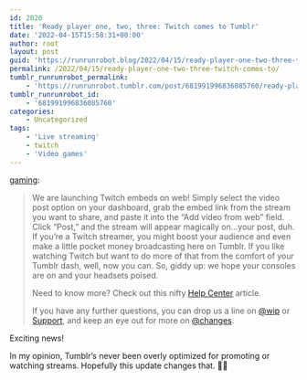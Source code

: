```yaml
---
id: 2020
title: 'Ready player one, two, three: Twitch comes to Tumblr'
date: '2022-04-15T15:58:31+00:00'
author: root
layout: post
guid: 'https://runrunrobot.blog/2022/04/15/ready-player-one-two-three-twitch-comes-to/'
permalink: /2022/04/15/ready-player-one-two-three-twitch-comes-to/
tumblr_runrunrobot_permalink:
    - 'https://runrunrobot.tumblr.com/post/681991996836085760/ready-player-one-two-three-twitch-comes-to'
tumblr_runrunrobot_id:
    - '681991996836085760'
categories:
    - Uncategorized
tags:
    - 'Live streaming'
    - twitch
    - 'Video games'
---
```


[gaming](https://gaming.tumblr.com/post/681610976446087168/ready-player-one-two-three-twitch-comes-to):

> We are launching Twitch embeds on web! Simply select the video post option on your dashboard, grab the embed link from the stream you want to share, and paste it into the “Add video from web” field. Click “Post,” and the stream will appear magically on…your post, duh. If you’re a Twitch streamer, you might boost your audience and even make a little pocket money broadcasting here on Tumblr. If you like watching Twitch but want to do more of that from the comfort of your Tumblr dash, well, now you can. So, giddy up: we hope your consoles are on and your headsets poised.
> 
> Need to know more? Check out this nifty [Help Center](https://tumblr.zendesk.com/hc/en-us/articles/5253633922199-Twitch-Embeds) article.
> 
> If you have any further questions, you can drop us a line on [](https://wip.tumblr.com/)[@wip](https://tmblr.co/mN2qHGaDAWarjyCsTTyYwpQ) or [Support](https://www.tumblr.com/support), and keep an eye out for more on [@changes](https://changes.tumblr.com/).

Exciting news!

In my opinion, Tumblr’s never been overly optimized for promoting or watching streams. Hopefully this update changes that. 🤞🏻
